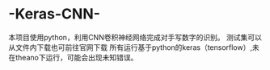 # -Keras-CNN-
本项目使用python，利用CNN卷积神经网络完成对手写数字的识别。
测试集可以从文件内下载也可前往官网下载
所有运行基于python的keras（tensorflow）,未在theano下运行，可能会出现未知错误。
